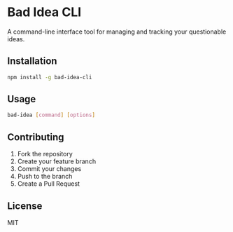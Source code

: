 # Bad Idea CLI

A command-line interface tool for managing and tracking your questionable ideas.

## Installation

```bash
npm install -g bad-idea-cli
```

## Usage

```bash
bad-idea [command] [options]
```

## Contributing

1. Fork the repository
2. Create your feature branch
3. Commit your changes
4. Push to the branch
5. Create a Pull Request

## License

MIT

